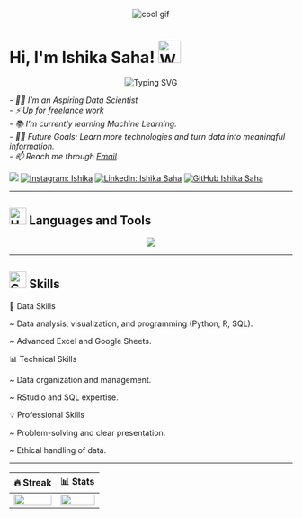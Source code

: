 <p align="center">
  <img src="https://drive.google.com/uc?id=1IUMl_BQ-MC15C5Im1L8uKwga5elXEolP" alt="cool gif">
</p>

# Hi, I'm Ishika Saha! <img src="https://raw.githubusercontent.com/Tarikul-Islam-Anik/Animated-Fluent-Emojis/master/Emojis/Hand%20gestures/Waving%20Hand%20Medium-Light%20Skin%20Tone.png" alt="Waving Hand Medium-Light Skin Tone" width="40" height="40" />  

<p align="center">
 <img src="https://readme-typing-svg.herokuapp.com?font=Mitr&color=FAFF00&weight=1100&size=35&duration=6000&pause=800&width=435&lines=Hi%2C+nice+to+meet+you!;Let's+connect+and+grow+together!;Have+a+good+day+ahead!" alt="Typing SVG" />
</p>
<p><em> 
  - 👨‍💻  I’m an Aspiring Data Scientist<br>
  - ⚡  Up for freelance work<br>
  - 📚  I’m currently learning Machine Learning.<br>
  - 💪🏼  Future Goals: Learn more technologies and turn data into meaningful information.<br>
  - 📫 Reach me through <a href="mailto:ishika.sahajuly21@gmail.com">Email</a>.<br>
</em></p>

![](https://komarev.com/ghpvc/?username=Ish-i-ka&color=blueviolet&style=flat-square)
[![Instagram: Ishika](https://img.shields.io/badge/Instagram-ishikaafr-%23E4405F?style=flat&logo=instagram&logoColor=white)](https://www.instagram.com/ishikaafr) 
[![Linkedin: Ishika Saha](https://img.shields.io/badge/-ishika-blue?style=flat-square&logo=Linkedin&logoColor=white&link=https://www.linkedin.com/in/thecurryguy/)](https://www.linkedin.com/in/ishika-saha-733b8b24b/)
[![GitHub Ishika Saha](https://img.shields.io/github/followers/ishika?label=follow&style=social)](https://github.com/Ish-i-ka)

---

## <img src="https://raw.githubusercontent.com/Tarikul-Islam-Anik/Animated-Fluent-Emojis/master/Emojis/Objects/Hammer%20and%20Wrench.png" alt="Hammer and Wrench" width="30" height="30" /> Languages and Tools
<p align="center">
  <img src="https://skillicons.dev/icons?i=python,r,c,html,css,gcp,vscode,mysql,github,tensorflow" />
</p>

---
 ## <img src="https://raw.githubusercontent.com/Tarikul-Islam-Anik/Animated-Fluent-Emojis/master/Emojis/Objects/Chart%20Increasing.png" alt="Chart Increasing" width="30" height="30" /> Skills

🧮 Data Skills

~ Data analysis, visualization, and programming (Python, R, SQL).

~ Advanced Excel and Google Sheets.

📊 Technical Skills

~ Data organization and management.

~ RStudio and SQL expertise.

💡 Professional Skills

~ Problem-solving and clear presentation.

~ Ethical handling of data.

---

| 🔥 Streak | 📊 Stats |
| --- | --- |
| <img src="https://github-readme-streak-stats.herokuapp.com?user=Ish-i-ka&theme=nightowl&hide_border=true" width = "100%"> | <img src="https://github-readme-stats.vercel.app/api?username=Ish-i-ka&count_private=true&show_icons=true&title_color=7A7ADB&icon_color=2234AE&text_color=D3D3D3&bg_color=0,000000,130F40&hide_border=true&rank_icon=github&show_icons=true" width="100%"> |
